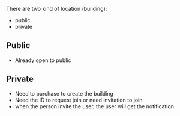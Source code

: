 There are two kind of location (building): 
- public
- private

## Public
- Already open to public
## Private
- Need to purchase to create the building
- Need the ID to request join or need invitation to join
- when the person invite the user, the user will get the notification
